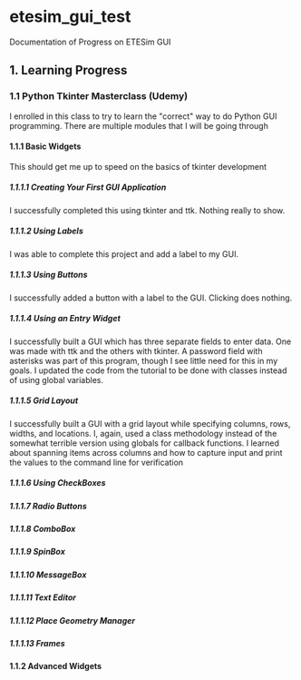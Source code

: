 # etesim_gui_test
Documentation of Progress on ETESim GUI

## 1. Learning Progress
### 1.1 Python Tkinter Masterclass (Udemy)
I enrolled in this class to try to learn the "correct" way to do Python GUI programming. There are multiple modules that I will be going through
#### 1.1.1 Basic Widgets
This should get me up to speed on the basics of tkinter development
##### 1.1.1.1 Creating Your First GUI Application
I successfully completed this using tkinter and ttk. Nothing really to show.
##### 1.1.1.2 Using Labels
I was able to complete this project and add a label to my GUI.
##### 1.1.1.3 Using Buttons
I successfully added a button with a label to the GUI. Clicking does nothing.
##### 1.1.1.4 Using an Entry Widget
I successfully built a GUI which has three separate fields to enter data. One was made with ttk and the others with tkinter. A password field with asterisks was part of this program, though I see little need for this in my goals. I updated the code from the tutorial to be done with classes instead of using global variables.
##### 1.1.1.5 Grid Layout
I successfully built a GUI with a grid layout while specifying columns, rows, widths, and locations. I, again, used a class methodology instead of the somewhat terrible version using globals for callback functions. I learned about spanning items across columns and how to capture input and print the values to the command line for verification
##### 1.1.1.6 Using CheckBoxes
##### 1.1.1.7 Radio Buttons
##### 1.1.1.8 ComboBox
##### 1.1.1.9 SpinBox
##### 1.1.1.10 MessageBox
##### 1.1.1.11 Text Editor
##### 1.1.1.12 Place Geometry Manager
##### 1.1.1.13 Frames
#### 1.1.2 Advanced Widgets